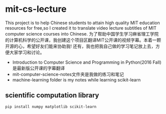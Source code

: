 # mit-cs-lecture
This project is to help Chinese students to attain high quality MIT education resources for free,so I created it to translate video lecture subtitles of MIT computer science courses into Chinese.
为了帮助中国学生学习麻省理工学院的计算机科学的公开课，我创建这个项目区翻译MIT公开课的视频字幕。本着一颗开源的心，希望好友们能来协助我!
还有，我也把我自己做的学习笔记放上去，方便大家学习和讨论。

- Introduction to Computer Science and Programming in Python(2016 Fall)是最新版公开课的字幕翻译
- mit-computer-science-notes文件夹是我做的练习和笔记
- machine-learning folder is my notes while learning scikit-learn

## scientific computation library
```
pip install numpy matplotlib scikit-learn
```